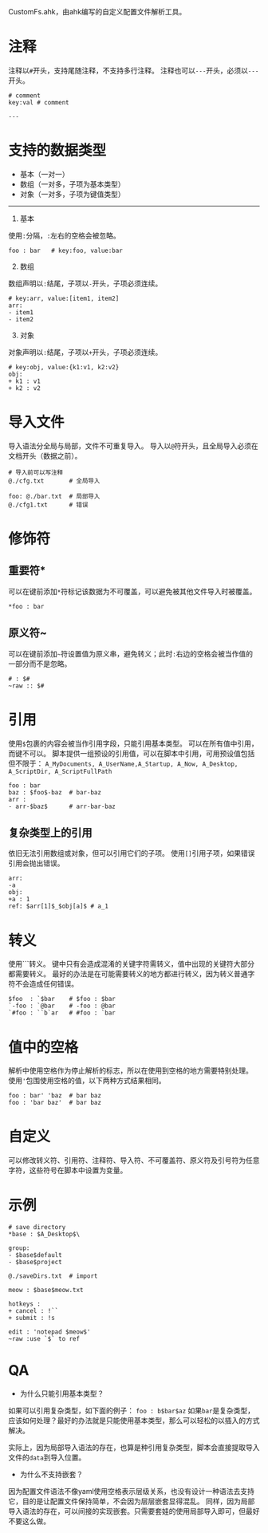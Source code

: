 CustomFs.ahk，由ahk编写的自定义配置文件解析工具。

# 注释
注释以`#`开头，支持尾随注释，不支持多行注释。
注释也可以`---`开头，必须以`---`开头。
```text
# comment
key:val # comment

---
```

# 支持的数据类型
- 基本（一对一）
- 数组（一对多，子项为基本类型）
- 对象（一对多，子项为键值类型）

---

1. 基本

使用`:`分隔，`:`左右的空格会被忽略。
```text
foo : bar   # key:foo, value:bar
```

2. 数组

数组声明以`:`结尾，子项以`-`开头，子项必须连续。
```text
# key:arr, value:[item1, item2]
arr:
- item1
- item2
```

3. 对象

对象声明以`:`结尾，子项以`+`开头，子项必须连续。
```text
# key:obj, value:{k1:v1, k2:v2}
obj:
+ k1 : v1
+ k2 : v2
```

# 导入文件
导入语法分全局与局部，文件不可重复导入。
导入以`@`符开头，且全局导入必须在文档开头（数据之前）。
```text
# 导入前可以写注释
@./cfg.txt       # 全局导入

foo: @./bar.txt  # 局部导入
@./cfg1.txt      # 错误
```

# 修饰符
## 重要符*
可以在键前添加`*`符标记该数据为不可覆盖，可以避免被其他文件导入时被覆盖。
```text
*foo : bar
```
## 原义符~
可以在键前添加`~`符设置值为原义串，避免转义；此时`:`右边的空格会被当作值的一部分而不是忽略。
```text
# : $#
~raw :: $#
```

# 引用
使用`$`包裹的内容会被当作引用字段，只能引用基本类型。
可以在所有值中引用，而键不可以。
脚本提供一组预设的引用值，可以在脚本中引用，可用预设值包括但不限于：
```A_MyDocuments, A_UserName,A_Startup, A_Now, A_Desktop, A_ScriptDir, A_ScriptFullPath```
```text
foo : bar
baz : $foo$-baz  # bar-baz
arr :
- arr-$baz$      # arr-bar-baz
```
## 复杂类型上的引用
依旧无法引用数组或对象，但可以引用它们的子项。
使用`[]`引用子项，如果错误引用会抛出错误。
```text
arr:
-a
obj:
+a : 1
ref: $arr[1]$_$obj[a]$ # a_1
```

# 转义
使用`\``转义。
键中只有会造成混淆的关键字符需转义，值中出现的关键符大部分都需要转义。
最好的办法是在可能需要转义的地方都进行转义，因为转义普通字符不会造成任何错误。
```text
$foo  : `$bar    # $foo : $bar
`-foo : `@bar    # -foo : @bar
`#foo : ``b`ar   # #foo : `bar
```

# 值中的空格
解析中使用空格作为停止解析的标志，所以在使用到空格的地方需要特别处理。
使用`'`包围使用空格的值，以下两种方式结果相同。
```text
foo : bar' 'baz  # bar baz
foo : 'bar baz'  # bar baz
```

# 自定义
可以修改转义符、引用符、注释符、导入符、不可覆盖符、原义符及引号符为任意字符，这些符号在脚本中设置为变量。

# 示例
```text
# save directory
*base : $A_Desktop$\

group:
- $base$default
- $base$project
```

```text
@./saveDirs.txt  # import

meow : $base$meow.txt

hotkeys :
+ cancel : !``
+ submit : !s

edit : 'notepad $meow$'
~raw :use `$` to ref
```

# QA
- 为什么只能引用基本类型？

如果可以引用复杂类型，如下面的例子：
```foo : b$bar$az```
如果`bar`是复杂类型，应该如何处理？最好的办法就是只能使用基本类型，那么可以轻松的以插入的方式解决。

实际上，因为局部导入语法的存在，也算是种引用复杂类型，脚本会直接提取导入文件的`data`到导入位置。

- 为什么不支持嵌套？

因为配置文件语法不像yaml使用空格表示层级关系，也没有设计一种语法去支持它，目的是让配置文件保持简单，不会因为层层嵌套显得混乱。
同样，因为局部导入语法的存在，可以间接的实现嵌套。只需要套娃的使用局部导入即可，但最好不要这么做。
